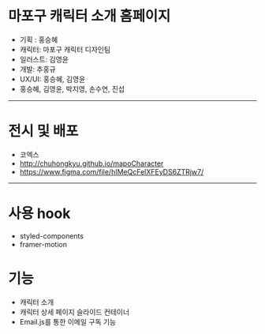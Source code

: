 # 마포구 캐릭터 소개 홈페이지

- 기획 : 홍승혜
- 캐릭터: 마포구 캐릭터 디자인팀
- 일러스트: 김영윤
- 개발: 추홍규
- UX/UI: 홍승혜, 김영윤
- 홍승혜, 김영윤, 박지영, 손수연, 진섭

---

# 전시 및 배포

- 코엑스
- http://chuhongkyu.github.io/mapoCharacter
- https://www.figma.com/file/hIMeQcFelXFEyDS6ZTRjw7/

---

# 사용 hook

- styled-components
- framer-motion

# 기능

- 캐릭터 소개
- 캐릭터 상세 페이지 슬라이드 컨테이너
- Email.js를 통한 이메일 구독 기능

